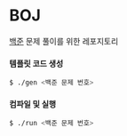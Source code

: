 # BOJ
[백준](https://www.acmicpc.net/) 문제 풀이를 위한 레포지토리

#### 템플릿 코드 생성

```bash
$ ./gen <백준 문제 번호>
```

#### 컴파일 및 실행
```bash
$ ./run <백준 문제 번호>
```
